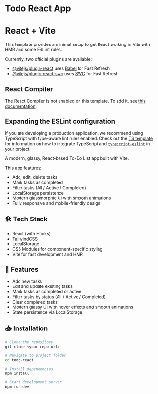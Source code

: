 # Todo React App

# React + Vite

This template provides a minimal setup to get React working in Vite with HMR and some ESLint rules.

Currently, two official plugins are available:

- [@vitejs/plugin-react](https://github.com/vitejs/vite-plugin-react/blob/main/packages/plugin-react) uses [Babel](https://babeljs.io/) for Fast Refresh
- [@vitejs/plugin-react-swc](https://github.com/vitejs/vite-plugin-react/blob/main/packages/plugin-react-swc) uses [SWC](https://swc.rs/) for Fast Refresh

## React Compiler

The React Compiler is not enabled on this template. To add it, see [this documentation](https://react.dev/learn/react-compiler/installation).

## Expanding the ESLint configuration

If you are developing a production application, we recommend using TypeScript with type-aware lint rules enabled. Check out the [TS template](https://github.com/vitejs/vite/tree/main/packages/create-vite/template-react-ts) for information on how to integrate TypeScript and [`typescript-eslint`](https://typescript-eslint.io) in your project.

A modern, glassy, React-based To-Do List app built with Vite.  

This app features:

- Add, edit, delete tasks  
- Mark tasks as completed  
- Filter tasks (All / Active / Completed)  
- LocalStorage persistence  
- Modern glassmorphic UI with smooth animations  
- Fully responsive and mobile-friendly design  

## 🛠 Tech Stack

- React (with Hooks)  
- TailwindCSS  
- LocalStorage  
- CSS Modules for component-specific styling  
- Vite for fast development and HMR  

## 🌟 Features

- Add new tasks  
- Edit and update existing tasks  
- Mark tasks as completed or active  
- Filter tasks by status (All / Active / Completed)  
- Clear completed tasks  
- Modern glassy UI with hover effects and smooth animations  
- State persistence via LocalStorage  

## 📥 Installation

```bash
# Clone the repository
git clone <your-repo-url>

# Navigate to project folder
cd todo-react

# Install dependencies
npm install

# Start development server
npm run dev
